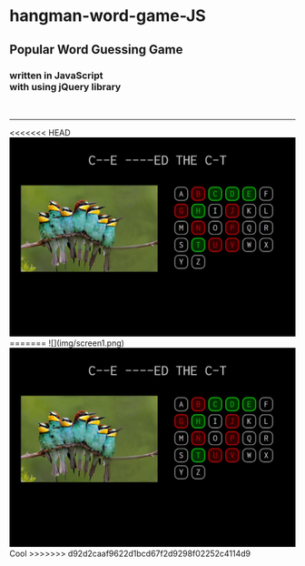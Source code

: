 # hangman-word-game-JS

<h2>Popular Word Guessing Game</h2>
<h3>written in <strong>JavaScript</strong> <br/>
with using <strong>jQuery</strong> library</h3>
<br>
<hr>
<<<<<<< HEAD
<img src="img/screen1.jpg">
=======
![](img/screen1.png)
<img src="img/screen1.png">
Cool
>>>>>>> d92d2caaf9622d1bcd67f2d9298f02252c4114d9
